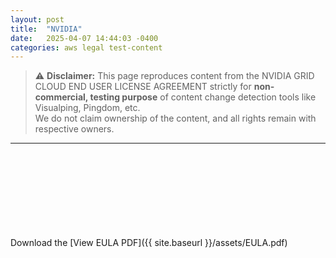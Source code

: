 ```yaml
---
layout: post
title:  "NVIDIA"
date:   2025-04-07 14:44:03 -0400
categories: aws legal test-content
---
```


> ⚠️ **Disclaimer:** This page reproduces content from the NVIDIA GRID CLOUD END USER LICENSE AGREEMENT strictly for **non-commercial, testing purpose** of content change detection tools like Visualping, Pingdom, etc.  
> We do not claim ownership of the content, and all rights remain with respective owners.

---

<br><br>
<br><br>
<br><br>
<br><br>
Download the [View EULA PDF]({{ site.baseurl }}/assets/EULA.pdf)
